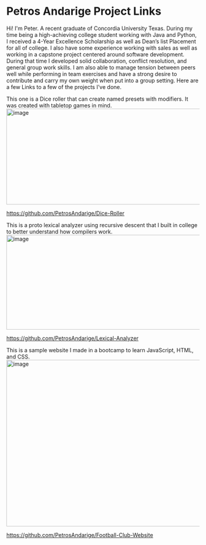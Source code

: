 # Petros Andarige Project Links

Hi! I'm Peter. A recent graduate of Concordia University Texas. During my time being a high-achieving college student working with Java and Python, I received a 4-Year Excellence Scholarship as well as Dean’s list Placement for all of college. I also have some experience working with sales as well as working in a capstone project centered around software development. During that time I developed solid collaboration, conflict resolution, and general group work skills. I am also able to manage tension between peers well while performing in team exercises and have a strong desire to contribute and carry my own weight when put into a group setting.
Here are a few Links to a few of the projects I've done.

This one is a Dice roller that can create named presets with modifiers. It was created with tabletop games in mind.
<img width="590" height="250" alt="image" src="https://github.com/user-attachments/assets/4ab18e6e-f083-4c5d-a8dc-bbfe10693000" />

https://github.com/PetrosAndarige/Dice-Roller

This is a proto lexical analyzer using recursive descent that I built in college to better understand how compilers work.
<img width="660" height="247" alt="image" src="https://github.com/user-attachments/assets/9f0415c5-3e67-49b8-8664-0d7d8791abfa" />

https://github.com/PetrosAndarige/Lexical-Analyzer

This is a sample website I made in a bootcamp to learn JavaScript, HTML, and CSS.
<img width="800" height="434" alt="image" src="https://github.com/user-attachments/assets/575d162b-3f88-49b0-9ba2-7b7a04de13fd" />

https://github.com/PetrosAndarige/Football-Club-Website
